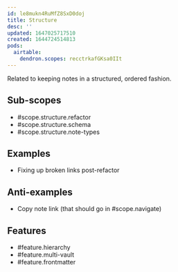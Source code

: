 ```yaml
---
id: le8mukn4RuMfZ8SxD0doj
title: Structure
desc: ''
updated: 1647025717510
created: 1644724514813
pods:
  airtable:
    dendron.scopes: recctrkafGKsa0IIt
---
```


Related to keeping notes in a structured, ordered fashion. 


## Sub-scopes

- #scope.structure.refactor
- #scope.structure.schema
- #scope.structure.note-types

## Examples

- Fixing up broken links post-refactor

## Anti-examples

- Copy note link (that should go in #scope.navigate)

## Features

- #feature.hierarchy
- #feature.multi-vault
- #feature.frontmatter

